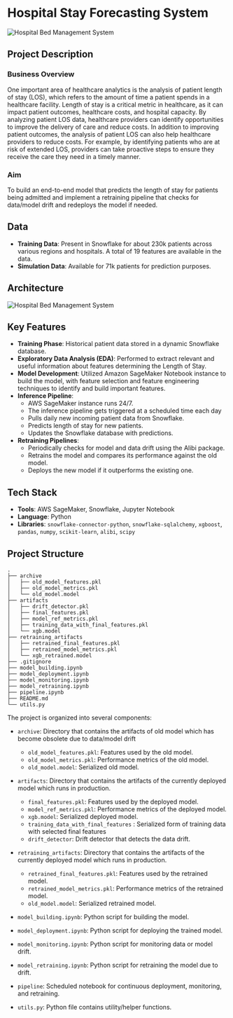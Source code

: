 # Hospital Stay Forecasting System

![Hospital Bed Management System](https://blogimages.softwaresuggest.com/blog/wp-content/uploads/2019/04/13185138/10-Most-Popular-Hospital-Bed-Management-System.jpg)


## Project Description

### Business Overview

One important area of healthcare analytics is the analysis of patient length of stay (LOS), which refers to the amount of time a patient spends in a healthcare facility. Length of stay is a critical metric in healthcare, as it can impact patient outcomes, healthcare costs, and hospital capacity. By analyzing patient LOS data, healthcare providers can identify opportunities to improve the delivery of care and reduce costs.
In addition to improving patient outcomes, the analysis of patient LOS can also help healthcare providers to reduce costs. For example, by identifying patients who are at risk of extended LOS, providers can take proactive steps to ensure they receive the care they need in a timely manner.


### Aim

To build an end-to-end model that predicts the length of stay for patients being admitted  and implement a retraining pipeline that checks for  data/model drift and redeploys the model if needed.

## Data
- **Training Data**: Present in Snowflake for about 230k patients across various regions and hospitals. A total of 19 features are available in the data.
- **Simulation Data**: Available for 71k patients for prediction purposes.

## Architecture

![Hospital Bed Management System](https://projex.gumlet.io/aws-sagemaker-healthcare-analytics-project/images/image_97475610451686029487776.png?w=1080&dpr=1.3)


## Key Features

- **Training Phase**: Historical patient data stored in a dynamic Snowflake database.
- **Exploratory Data Analysis (EDA)**: Performed to extract relevant and useful information about features determining the Length of Stay.
- **Model Development**: Utilized Amazon SageMaker Notebook instance to build the model, with feature selection and feature engineering techniques to identify and build important features.
- **Inference Pipeline**: 
  - AWS SageMaker instance runs 24/7.
  - The inference pipeline gets triggered at a scheduled time each day 
  - Pulls daily new incoming patient data from Snowflake.
  - Predicts length of stay for new patients.
  - Updates the Snowflake database with predictions.
- **Retraining Pipelines**:
  - Periodically checks for model and data drift using the Alibi package.
  - Retrains the model and compares its performance against the old model.
  - Deploys the new model if it outperforms the existing one.





## Tech Stack

- **Tools**: AWS SageMaker, Snowflake, Jupyter Notebook
- **Language**: Python
- **Libraries**: `snowflake-connector-python`, `snowflake-sqlalchemy`, `xgboost`, `pandas`, `numpy`, `scikit-learn`, `alibi`, `scipy`

## Project Structure

```plaintext
.
├── archive
│   ├── old_model_features.pkl
│   ├── old_model_metrics.pkl
│   └── old_model.model
├── artifacts
│   ├── drift_detector.pkl
│   ├── final_features.pkl
│   ├── model_ref_metrics.pkl
│   ├── training_data_with_final_features.pkl
│   └── xgb.model
├── retraining_artifacts
│   ├── retrained_final_features.pkl
│   ├── retrained_model_metrics.pkl
│   └── xgb_retrained.model
├── .gitignore
├── model_building.ipynb
├── model_deployment.ipynb
├── model_monitoring.ipynb
├── model_retraining.ipynb
├── pipeline.ipynb
├── README.md
└── utils.py
```
The project is organized into several components:

- `archive`: Directory that contains the artifacts of old model which has become obsolete due to data/model drift
    - `old_model_features.pkl`: Features used by the old model.
    - `old_model_metrics.pkl`: Performance metrics of the old model.
    - `old_model.model`: Serialized old model.

- `artifacts`: Directory that contains the artifacts of the currently deployed model which runs in production.
    - `final_features.pkl`: Features used by the deployed model.
    - `model_ref_metrics.pkl`: Performance metrics of the deployed model.
    - `xgb.model`: Serialized deployed model.
    - `training_data_with_final_features` : Serialized form of training data with selected final features
    - `drift_detector`: Drift detector that detects the data drift.

- `retraining_artifacts`: Directory that contains the artifacts of the currently deployed model which runs in production.
    - `retrained_final_features.pkl`: Features used by the retrained model.
    - `retrained_model_metrics.pkl`: Performance metrics of the retrained model.
    - `old_model.model`: Serialized retrained model.

- `model_building.ipynb`: Python script for building the model.
- `model_deployment.ipynb`: Python script for deploying the trained model.
- `model_monitoring.ipynb`: Python script for monitoring data or model drift.
- `model_retraining.ipynb`: Python script for retraining the model due to drift.
- `pipeline`: Scheduled notebook for continuous deployment, monitoring, and retraining.
- `utils.py`: Python file contains utility/helper functions.
